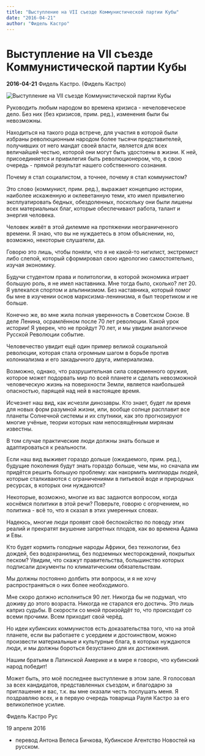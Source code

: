 ```yaml
---
title: "Выступление на VII съезде Коммунистической партии Кубы"
date: "2016-04-21"
author: "Фидель Кастро"
---
```


# Выступление на VII съезде Коммунистической партии Кубы

**2016-04-21** Фидель Кастро. (Фидель Кастро)

![Выступление на VII съезде Коммунистической партии Кубы](http://www.cubadebate.cu/wp-content/gallery/vii-congreso-del-partido-comunista-de-cuba/fidel11.jpg)

Руководить любым народом во времена кризиса - нечеловеческое дело. Без них (без кризисов, прим. ред.), изменения были бы невозможны.

Находиться на такого рода встрече, для участия в которой были избраны революционным народом более тысячи представителей, получивших от него мандат своей власти, является для всех величайшей честью, которой они могут быть удостоены в жизни. К ней, присоединяется и привилегия быть революционером, что, в свою очередь - прямой результат нашего собственного сознания.

Почему я стал социалистом, а точнее, почему я стал коммунистом?

Это слово (коммунист, прим. ред.), выражает концепцию истории, наиболее искаженную и оклеветанную теми, кто имел привилегию эксплуатировать бедных, обездоленных, поскольку они были лишены всех материальных благ, которые обеспечивают работа, талант и энергия человека.

Человек живёт в этой дилемме на протяжении неограниченного времени. Я знаю, что вы не нуждаетесь в этом объяснении, но, возможно, некоторые слушатели, да.

Говорю это лишь, чтобы поняли, что я не какой-то нигилист, экстремист либо слепой, который сформировал свою идеологию самостоятельно, изучая экономику.

Будучи студентом права и политологии, в которой экономика играет большую роль, я не имел наставника. Мне тогда было, сколько? лет 20. Я увлекался спортом и альпинизмом. Без наставника, который помог бы мне в изучении основ марксизма-ленинизма, я был теоретиком и не больше.

Конечно же, во мне жила полная уверенность в Советском Союзе. В деле Ленина, осрамлённом после 70 лет революции. Какой урок истории! Я уверен, что не пройдут 70 лет, и мы увидим аналогичное Русской Революции событие.

Человечество увидит ещё один пример великой социальной революции, которая стала огромным шагом в борьбе против колониализма и его закадычного друга, империализма.

Возможно, однако, что разрушительная сила современного оружия, которое может подорвать мир по всей планете и сделать невозможной человеческую жизнь на поверхности Земли, является наибольшей опасностью, парящей над ней в настоящее время.

Исчезнет наш вид, как исчезли динозавры. Кто знает, будет ли время для новых форм разумной жизни, или, вообще солнце расплавит все планеты Солнечной системы и их спутники, как это прогнозируют многие учёные, теории которых нам непосвящённым мирянам известны.

В том случае практические люди должны знать больше и адаптироваться к реальности.

Если наш вид выживет гораздо дольше (ожидаемого, прим. ред.), будущие поколения будут знать гораздо больше, чем мы, но сначала им придётся решить большую проблему: как накормить миллиарды людей, которые сталкиваются с ограничениями в питьевой воде и природных ресурсах, в которых они нуждаются?

Некоторые, возможно, многие из вас задаются вопросом, когда коснёмся политики в этой речи? Поверьте, говорю с огорчением, но политика - всё то, что я сказал в этих умеренных словах.

Надеюсь, многие люди проявят своё беспокойство по поводу этих реалий и прекратят вкушение запретных плодов, как во времена Адама и Евы.

Кто будет кормить голодные народы Африки, без технологии, без дождей, без водохранилищ, без подземных месторождений, покрытых песком? Увидим, что скажут правительства, большинство которых подписали документы по климатическим обязательствам.

Мы должны постоянно долбить эти вопросы, и я не хочу распространяться о них более необходимого.

Мне скоро должно исполниться 90 лет. Никогда бы не подумал, что доживу до этого возраста. Никогда не старался его достичь. Это лишь каприз судьбы. В скорости со мной произойдёт то, что происходит со всеми прочими. Всем приходит свой черёд.

Но идеи кубинских коммунистов есть доказательства того, что на этой планете, если вы работаете с усердием и достоинством, можно произвести материальные и культурные блага, в которых нуждаются люди, и мы должны бороться безустанно для их достижения.

Нашим братьям в Латинской Америке и в мире я говорю, что кубинский народ победит!

Может быть, это моё последнее выступление в этом зале. Я голосовал за всех кандидатов, представленных съездом, и благодарю за приглашение и вас, т.к. вы мне оказали честь послушать меня. Я поздравляю всех, и в первую очередь товарища Рауля Кастро за его великолепное усилие.

Фидель Кастро Рус

19 апреля 2016

* перевод Антона Велеса Бичкова, Кубинское Агентство Новостей на русском.